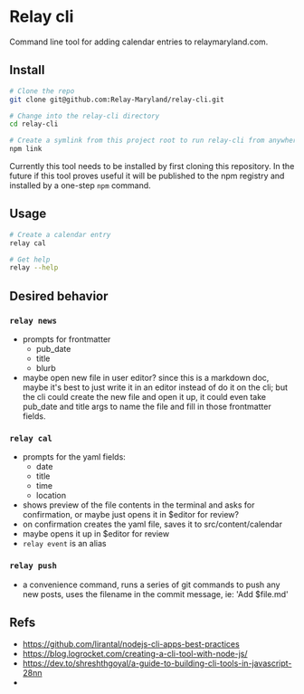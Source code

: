 # Relay cli

Command line tool for adding calendar entries to relaymaryland.com.

## Install

```sh
# Clone the repo
git clone git@github.com:Relay-Maryland/relay-cli.git

# Change into the relay-cli directory
cd relay-cli

# Create a symlink from this project root to run relay-cli from anywhere in the terminal
npm link
```

Currently this tool needs to be installed by first cloning this repository. In the future if this tool proves useful it will be published to the npm registry and installed by a one-step `npm` command.

## Usage

```sh
# Create a calendar entry
relay cal

# Get help
relay --help
```

## Desired behavior

### `relay news`

- prompts for frontmatter
  - pub_date
  - title
  - blurb
- maybe open new file in user editor? since this is a markdown doc, maybe it's best to just write it in an editor instead of do it on the cli; but the cli could create the new file and open it up, it could even take pub_date and title args to name the file and fill in those frontmatter fields.

### `relay cal`

- prompts for the yaml fields:
  - date
  - title
  - time
  - location
- shows preview of the file contents in the terminal and asks for confirmation, or maybe just opens it in $editor for review?
- on confirmation creates the yaml file, saves it to src/content/calendar
- maybe opens it up in $editor for review
- `relay event` is an alias

### `relay push`

- a convenience command, runs a series of git commands to push any new posts, uses the filename in the commit message, ie: 'Add $file.md'

## Refs

- https://github.com/lirantal/nodejs-cli-apps-best-practices
- https://blog.logrocket.com/creating-a-cli-tool-with-node-js/
- https://dev.to/shreshthgoyal/a-guide-to-building-cli-tools-in-javascript-28nn
-
